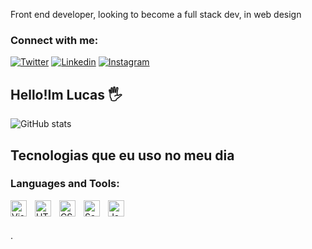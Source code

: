 Front end developer, looking to become a full stack dev, in web design

### Connect with me:

 
[![Twitter](https://img.shields.io/badge/Twitter-1DA1F2?style=for-the-badge&logo=twitter&logoColor=white)](https://instagram.com/sujeitoprogramador)
[![Linkedin](	https://img.shields.io/badge/LinkedIn-0077B5?style=for-the-badge&logo=linkedin&logoColor=white)](https://www.linkedin.com/in/lucas-henrique-9a731b254/)
[![Instagram](https://img.shields.io/badge/Instagram-E4405F?style=for-the-badge&logo=instagram&logoColor=white)](https://www.instagram.com/dev0touma_/?hl=en)

## Hello!Im Lucas 🖐️
![ GitHub stats]( https://github-readme-stats-git-masterrstaa-rickstaa.vercel.app/api?username=touma0dev&theme=dark&show_icons=true)<br>




## Tecnologias que eu uso no meu dia

### Languages and Tools:

<img align="left" alt="Visual Studio Code" width="26px" src="https://cdn.jsdelivr.net/gh/devicons/devicon/icons/vscode/vscode-original.svg" style="padding-right:10px;" />
<img align="left" alt="HTML5" width="26px" src="https://cdn.jsdelivr.net/gh/devicons/devicon/icons/html5/html5-original.svg" style="padding-right:10px;" />
<img align="left" alt="CSS3" width="26px" src="https://cdn.jsdelivr.net/gh/devicons/devicon/icons/css3/css3-original.svg" style="padding-right:10px;" />
<img align="left" alt="Sass" width="26px" src="https://cdn.jsdelivr.net/gh/devicons/devicon/icons/sass/sass-original.svg" style="padding-right:10px;" />
<img align="left" alt="JavaScript" width="26px" src="https://cdn.jsdelivr.net/gh/devicons/devicon/icons/javascript/javascript-original.svg" style="padding-right:10px;" />

<br />
<br />


 .<br>


